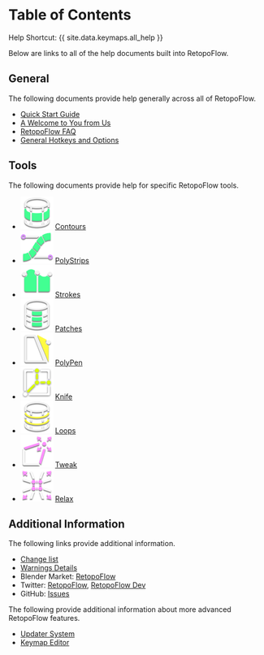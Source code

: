 # Table of Contents

Help Shortcut: {{ site.data.keymaps.all_help }}

Below are links to all of the help documents built into RetopoFlow.

## General

The following documents provide help generally across all of RetopoFlow.

- [Quick Start Guide](quick_start.md)
- [A Welcome to You from Us](welcome.md)
- [RetopoFlow FAQ](faq.md)
- [General Hotkeys and Options](general.md)

## Tools

The following documents provide help for specific RetopoFlow tools.

- ![Contours icon](contours-icon.png) [Contours](contours.md)
- ![PolyStrips icon](polystrips-icon.png) [PolyStrips](polystrips.md)
- ![Strokes icon](strokes-icon.png) [Strokes](strokes.md)
- ![Patches icon](patches-icon.png) [Patches](patches.md)
- ![PolyPen icon](polypen-icon.png) [PolyPen](polypen.md)
- ![Knife icon](knife-icon.png) [Knife](knife.md)
- ![Loops icon](loops-icon.png) [Loops](loops.md)
- ![Tweak icon](tweak-icon.png) [Tweak](tweak.md)
- ![Relax icon](relax-icon.png) [Relax](relax.md)

## Additional Information

The following links provide additional information.

- [Change list](changelist.md)
- [Warnings Details](warnings.md)
- Blender Market: [RetopoFlow](https://blendermarket.com/products/retopoflow)
- Twitter: [RetopoFlow](https://twitter.com/RetopoFlow), [RetopoFlow Dev](https://twitter.com/RetopoFlow_Dev)
- GitHub: [Issues](https://github.com/CGCookie/retopoflow/issues)

The following provide additional information about more advanced RetopoFlow features.

- [Updater System](addon_updater.md)
- [Keymap Editor](keymap_editor.md)

